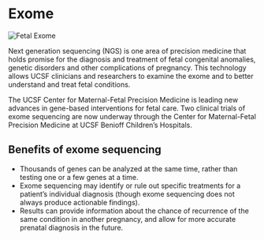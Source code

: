 # Exome

![Fetal Exome](https://fetus.ucsf.edu/sites/fetus.ucsf.edu/files/styles/flexslider_full/public/field/image/slider/FTC-exome_0.jpg)

Next generation sequencing (NGS) is one area of precision medicine that holds promise for the diagnosis and treatment of fetal congenital anomalies, genetic disorders and other complications of pregnancy. This technology allows UCSF clinicians and researchers to examine the exome and to better understand and treat fetal conditions.

The UCSF Center for Maternal-Fetal Precision Medicine is leading new advances in gene-based interventions for fetal care. Two clinical trials of exome sequencing are now underway through the Center for Maternal-Fetal Precision Medicine at UCSF Benioff Children’s Hospitals.

## Benefits of exome sequencing

- Thousands of genes can be analyzed at the same time, rather than testing one or a few genes at a time.
- Exome sequencing may identify or rule out specific treatments for a patient’s individual diagnosis (though exome sequencing does not always produce actionable findings).
- Results can provide information about the chance of recurrence of the same condition in another pregnancy, and allow for more accurate prenatal diagnosis in the future.
